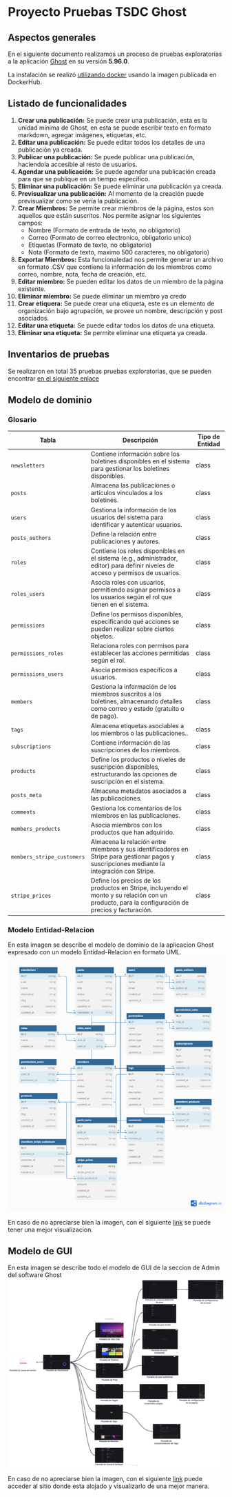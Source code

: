 # Proyecto Pruebas TSDC Ghost

## Aspectos generales
En el siguiente documento realizamos un proceso de pruebas exploratorias a la aplicación [Ghost](https://github.com/TryGhost/Ghost) en su versión **5.96.0**.

La instalación se realizó [utilizando docker](https://github.com/AlejandroBlanco2001/TSDC-Ghost/blob/main/docker-compose.yaml) usando la imagen publicada en DockerHub.

## Listado de funcionalidades

1. **Crear una publicación:** Se puede crear una publicación, esta es la unidad mínima de Ghost, en esta se puede escribir texto en formato markdown, agregar imágenes, etiquetas, etc.
2. **Editar una publicación:** Se puede editar todos los detalles de una publicación ya creada.
3. **Publicar una publicación:** Se puede publicar una publicación, haciendola accesible al resto de usuarios.
4. **Agendar una publicación:** Se puede agendar una publicación creada para que se publique en un tiempo específico.
5. **Eliminar una publicación:** Se puede eliminar una publicación ya creada.
6. **Previsualizar una publicación:** Al momento de la creación puede previsualizar como se vería la publicación.
7. **Crear Miembros:** Se permite crear miembros de la página, estos son aquellos que están suscritos. Nos permite asignar los siguientes campos:
    - Nombre (Formato de entrada de texto, no obligatorio)
    - Correo (Formato de correo electronico, obligatorio unico)
    - Etiquetas (Formato de texto, no obligatorio)
    - Nota (Formato de texto, maximo 500 caracteres, no obligatorio)
8. **Exportar Miembros:** Esta funcionaledad nos permite generar un archivo en formato .CSV que contiene la información de los miembros como correo, nombre, nota, fecha de creación, etc.
9. **Editar miembro:** Se pueden editar los datos de un miembro de la página existente.
10. **Eliminar miembro:** Se puede eliminar un miembro ya credo
11. **Crear etiquera:** Se puede crear una etiqueta, este es un elemento de organización bajo agrupación, se provee un nombre, descripción y post asociados.
12. **Editar una etiqueta:** Se puede editar todos los datos de una etiqueta.
13. **Eliminar una etiqueta:** Se permite eliminar una etiqueta ya creada.

## Inventarios de pruebas

Se realizaron en total 35 pruebas pruebas exploratorias, que se pueden encontrar [en el siguiente enlace](https://docs.google.com/spreadsheets/d/1gklaQxAkydfXaS4hcxnZuxBSZgT-lZ4tlIORC-qoN8I/edit?usp=sharing)

## Modelo de dominio
### Glosario
| Tabla                      | Descripción                                                                                                                                       | Tipo de Entidad |
| -------------------------- | ------------------------------------------------------------------------------------------------------------------------------------------------- | --------------- |
| `newsletters`              | Contiene información sobre los boletines disponibles en el sistema para gestionar los boletines disponibles.                                      | class           |
| `posts`                    | Almacena las publicaciones o artículos vinculados a los boletines.                                                                                | class           |
| `users`                    | Gestiona la información de los usuarios del sistema para identificar y autenticar usuarios.                                                       | class           |
| `posts_authors`            | Define la relación entre publicaciones y autores.                                                                                                 | class           |
| `roles`                    | Contiene los roles disponibles en el sistema (e.g., administrador, editor) para definir niveles de acceso y permisos de usuarios.                 | class           |
| `roles_users`              | Asocia roles con usuarios, permitiendo asignar permisos a los usuarios según el rol que tienen en el sistema.                                     | class           |
| `permissions`              | Define los permisos disponibles, especificando qué acciones se pueden realizar sobre ciertos objetos.                                             | class           |
| `permissions_roles`        | Relaciona roles con permisos para establecer las acciones permitidas según el rol.                                                                | class           |
| `permissions_users`        | Asocia permisos específicos a usuarios.                                                                                                           | class           |
| `members`                  | Gestiona la información de los miembros suscritos a los boletines, almacenando detalles como correo y estado (gratuito o de pago).                | class           |
| `tags`                     | Almacena etiquetas asociables a los miembros o las publicaciones..                                                                                | class           |
| `subscriptions`            | Contiene información de las suscripciones de los miembros.                                                                                        | class           |
| `products`                 | Define los productos o niveles de suscripción disponibles, estructurando las opciones de suscripción en el sistema.                               | class           |
| `posts_meta`               | Almacena metadatos asociados a las publicaciones.                                                                                                 | class           |
| `comments`                 | Gestiona los comentarios de los miembros en las publicaciones.                                                                                    | class           |
| `members_products`         | Asocia miembros con los productos que han adquirido.                                                                                              | class           |
| `members_stripe_customers` | Almacena la relación entre miembros y sus identificadores en Stripe para gestionar pagos y suscripciones mediante la integración con Stripe.      | class           |
| `stripe_prices`            | Define los precios de los productos en Stripe, incluyendo el monto y su relación con un producto, para la configuración de precios y facturación. | class           |


### Modelo Entidad-Relacion
En esta imagen se describe el modelo de dominio de la aplicacion Ghost expresado con un modelo Entidad-Relacion en formato UML.
![ER](assets/ER.png)

En caso de no apreciarse bien la imagen, con el siguiente [link](https://dbdiagram.io/d/670aea1797a66db9a3c481d9) se puede tener una mejor visualizacion.

## Modelo de GUI
En esta imagen se describe todo el modelo de GUI de la seccion de Admin del software Ghost
![ModeloGUI](assets/GUI.jpeg)


En caso de no apreciarse bien la imagen, con el siguiente [link](https://lucid.app/lucidchart/f028b547-b400-4eeb-b9eb-30760491aef1/edit?invitationId=inv_bb418780-a849-4bd3-b767-c87482ee7e28) puede acceder al sitio donde esta alojado y visualizarlo de una mejor manera.
